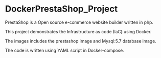 # DockerPrestaShop_Project
PrestaShop is a Open source e-commerce website builder written in php.

This project demonstrates the Infrastructure as code (IaC) using Docker.

The images includes the prestashop image and Mysql:5.7 database image.

The code is written using YAML script in Docker-compose.

